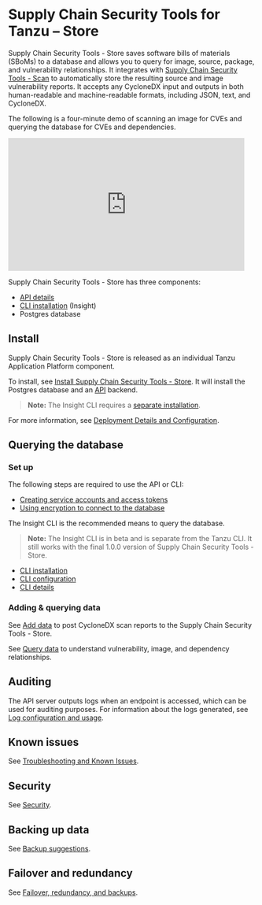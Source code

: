# Supply Chain Security Tools for Tanzu – Store

Supply Chain Security Tools - Store saves software bills of materials (SBoMs) to a database and allows you to query for image, source, package, and vulnerability relationships.  It integrates with [Supply Chain Security Tools - Scan](../scst-scan/overview.md) to automatically store the resulting source and image vulnerability reports. It accepts any CycloneDX input and outputs in both human-readable and machine-readable formats, including JSON, text, and CycloneDX.


The following is a four-minute demo of scanning an image for CVEs and querying the database for CVEs and dependencies.

<iframe width="480" height="270"
src="https://www.youtube.com/embed/UoWSsJBjFgc"
frameborder="0" allow="autoplay; encrypted-media" allowfullscreen
alt="A demonstration of the features. First ingesting a bill of materials file. Then investigating vulnerabilities of different images."></iframe>

Supply Chain Security Tools - Store has three components:

* [API details](api.md)
* [CLI installation](cli_installation.md) (Insight)
* Postgres database

## <a id='install'></a>Install

Supply Chain Security Tools - Store is released as an individual Tanzu Application Platform component.

To install, see [Install Supply Chain Security Tools - Store](../install-components.md#install-scst-store).  It will install the Postgres database and an [API](api.md) backend.

> **Note:** The Insight CLI requires a [separate installation](cli_installation.md).

For more information, see [Deployment Details and Configuration](deployment_details.md).

## <a id='query-data'></a>Querying the database

### <a id='required-set-up'></a>Set up

The following steps are required to use the API or CLI:

* [Creating service accounts and access tokens](create_service_account_access_token.md)
* [Using encryption to connect to the database](using_encryption_and_connection.md)

The Insight CLI is the recommended means to query the database.

> **Note:** The Insight CLI is in beta and is separate from the Tanzu CLI. It still works with the final 1.0.0 version of Supply Chain Security Tools - Store.

* [CLI installation](cli_installation.md)
* [CLI configuration](cli_configuration.md)
* [CLI details](cli_docs/insight.md)

### <a id='addquery-data'></a>Adding & querying data

See [Add data](add_data.md) to post CycloneDX scan reports to the Supply Chain Security Tools - Store.

See [Query data](query_data.md) to understand vulnerability, image, and dependency relationships.

## <a id='audit'></a>Auditing

The API server outputs logs when an endpoint is accessed, which can be used for auditing purposes. For information about the logs generated, see [Log configuration and usage](logs.md).

## <a id='known-issues'></a>Known issues

See [Troubleshooting and Known Issues](known_issues.md).

## <a id='security'></a>Security

See [Security](security.md).

## <a id='backup'></a>Backing up data

See [Backup suggestions](backups.md).

## <a id='fail-red'></a>Failover and redundancy

See [Failover, redundancy, and backups](failover.md).